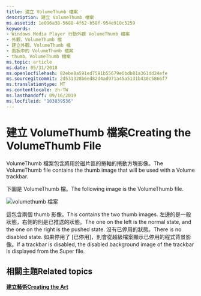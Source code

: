 ```yaml
---
title: 建立 VolumeThumb 檔案
description: 建立 VolumeThumb 檔案
ms.assetid: 1e096a38-5688-4f62-b58f-954e910c5259
keywords:
- Windows Media Player 行動外觀 VolumeThumb 檔案
- 外觀，VolumeThumb 檔
- 建立外觀、VolumeThumb 檔
- 面板中的 VolumeThumb 檔案
- thumb、VolumeThumb 檔案
ms.topic: article
ms.date: 05/31/2018
ms.openlocfilehash: 82ebe8a591ed7591b55679e6bdb81a361dd24efe
ms.sourcegitcommit: 2d531328b6ed82d4ad971a45a5131b430c5866f7
ms.translationtype: MT
ms.contentlocale: zh-TW
ms.lasthandoff: 09/16/2019
ms.locfileid: "103839536"
---
```

# <a name="creating-the-volumethumb-file"></a><span data-ttu-id="3b9c8-108">建立 VolumeThumb 檔案</span><span class="sxs-lookup"><span data-stu-id="3b9c8-108">Creating the VolumeThumb File</span></span>

<span data-ttu-id="3b9c8-109">VolumeThumb 檔案包含將用於磁片區的捲軸的捲動方塊影像。</span><span class="sxs-lookup"><span data-stu-id="3b9c8-109">The VolumeThumb file contains the thumb image that will be used with a Volume trackbar.</span></span>

<span data-ttu-id="3b9c8-110">下圖是 VolumeThumb 檔。</span><span class="sxs-lookup"><span data-stu-id="3b9c8-110">The following image is the VolumeThumb file.</span></span>

![volumethumb 檔案](images/ceswmvol.png)

<span data-ttu-id="3b9c8-112">這包含兩個 thumb 影像。</span><span class="sxs-lookup"><span data-stu-id="3b9c8-112">This contains the two thumb images.</span></span> <span data-ttu-id="3b9c8-113">左邊的是一般狀態，右側的則是已推送的狀態。</span><span class="sxs-lookup"><span data-stu-id="3b9c8-113">The one on the left is the normal state, and the one on the right is the pushed state.</span></span> <span data-ttu-id="3b9c8-114">沒有已停用的狀態。</span><span class="sxs-lookup"><span data-stu-id="3b9c8-114">There is no disabled state.</span></span> <span data-ttu-id="3b9c8-115">如果停用了 [已停用]，則會從超級檔案顯示已停用的程式背景影像。</span><span class="sxs-lookup"><span data-stu-id="3b9c8-115">If a trackbar is disabled, the disabled background image of the trackbar is displayed from the Super file.</span></span>

## <a name="related-topics"></a><span data-ttu-id="3b9c8-116">相關主題</span><span class="sxs-lookup"><span data-stu-id="3b9c8-116">Related topics</span></span>

<dl> <dt>

[<span data-ttu-id="3b9c8-117">**建立藝術**</span><span class="sxs-lookup"><span data-stu-id="3b9c8-117">**Creating the Art**</span></span>](creating-the-art.md)
</dt> </dl>

 

 





